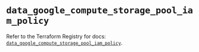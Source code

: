 # `data_google_compute_storage_pool_iam_policy`

Refer to the Terraform Registry for docs: [`data_google_compute_storage_pool_iam_policy`](https://registry.terraform.io/providers/hashicorp/google/6.43.0/docs/data-sources/compute_storage_pool_iam_policy).

